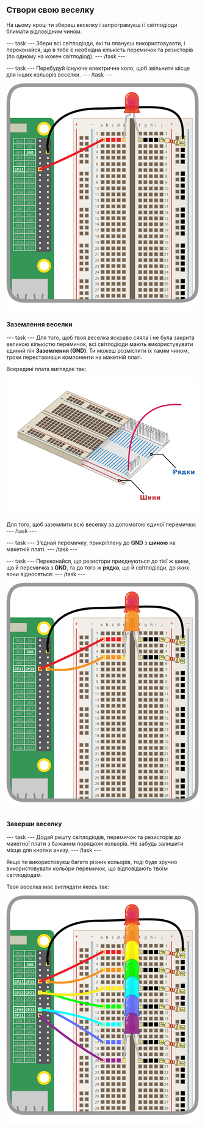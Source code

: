 ## Створи свою веселку

На цьому кроці ти збереш веселку і запрограмуєш її світлодіоди блимати відповідним чином.

\--- task \--- Збери всі світлодіоди, які ти плануєш використовувати, і переконайся, що в тебе є необхідна кількість перемичок та резисторів (по одному на кожен світлодіод). \--- /task \---

\--- task \--- Перебудуй існуюче електричне коло, щоб звільнити місце для інших кольорів веселки. \--- /task \---

![Перебудована схема](images/oneled.png)

### Заземлення веселки

\--- task \--- Для того, щоб твоя веселка яскраво сяяла і не була закрита великою кількістю перемичок, всі світлодіоди мають використувувати єдиний пін **Заземлення (GND)**. Ти можеш розмістити їх таким чином, трохи переставивши компоненти на макетній платі.

Всередині плата виглядає так:

![Макетна плата в розрізі](images/breadboardxsection.png)

Для того, щоб заземлити всю веселку за допомогою єдиної перемички: \--- /task \---

\--- task \--- З’єднай перемичку, прикріплену до **GND** з **шиною** на макетній платі. \--- /task \---

\--- task \--- Переконайся, що резистори приєднуються до тієї ж шини, що й перемичка з **GND**, та до того ж **рядка**, що й світлодіоди, до яких вони відносяться: \--- /task \---

![Додавання світлодіодів](images/twoleds.png)

### Заверши веселку

\--- task \--- Додай решту світлодіодів, перемичок та резисторів до макетної плати з бажаним порядком кольорів. Не забудь залишити місце для кнопки внизу. \--- /task \---

Якщо ти використовуєш багато різних кольорів, тоді буде зручно використовувати кольори перемичок, що відповідають твоїм світлодіодам.

Твоя веселка має виглядати якось так:

![Світлодіоди веселки](images/rainbowleds.png)